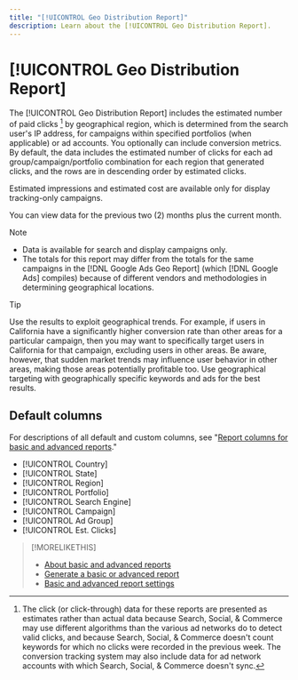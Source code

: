 ```yaml
---
title: "[!UICONTROL Geo Distribution Report]"
description: Learn about the [!UICONTROL Geo Distribution Report].
---
```

# [!UICONTROL Geo Distribution Report]

The [!UICONTROL Geo Distribution Report] includes the estimated number of paid clicks [^1] by geographical region, which is determined from the search user's IP address, for campaigns within specified portfolios (when applicable) or ad accounts. You optionally can include conversion metrics. By default, the data includes the estimated number of clicks for each ad group/campaign/portfolio combination for each region that generated clicks, and the rows are in descending order by estimated clicks.

Estimated impressions and estimated cost are available only for display tracking-only campaigns.

You can view data for the previous two (2) months plus the current month. 

>[!NOTE]
>
>* Data is available for search and display campaigns only.
>* The totals for this report may differ from the totals for the same campaigns in the [!DNL Google Ads Geo Report] (which [!DNL Google Ads] compiles) because of different vendors and methodologies in determining geographical locations.

>[!TIP]
>
>Use the results to exploit geographical trends. For example, if users in California have a significantly higher conversion rate than other areas for a particular campaign, then you may want to specifically target users in California for that campaign, excluding users in other areas. Be aware, however, that sudden market trends may influence user behavior in other areas, making those areas potentially profitable too. Use geographical targeting with geographically specific keywords and ads for the best results.

[^1]: The click (or click-through) data for these reports are presented as estimates rather than actual data because Search, Social, & Commerce may use different algorithms than the various ad networks do to detect valid clicks, and because Search, Social, & Commerce doesn't count keywords for which no clicks were recorded in the previous week. The conversion tracking system may also include data for ad network accounts with which Search, Social, & Commerce doesn't sync.

## Default columns

For descriptions of all default and custom columns, see "[Report columns for basic and advanced reports](basic-advanced-report-columns.md)."

* [!UICONTROL Country]
* [!UICONTROL State]
* [!UICONTROL Region]
* [!UICONTROL Portfolio]
* [!UICONTROL Search Engine]
* [!UICONTROL Campaign]
* [!UICONTROL Ad Group]
* [!UICONTROL Est. Clicks]

>[!MORELIKETHIS]
>
>* [About basic and advanced reports](basic-advanced-report-about.md)
>* [Generate a basic or advanced report](basic-advanced-report-generate.md)
>* [Basic and advanced report settings](basic-advanced-report-settings.md)
